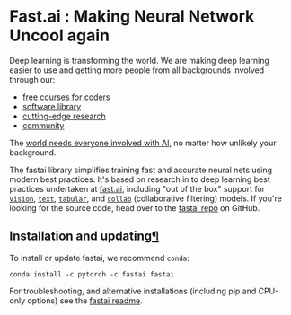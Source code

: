 <h1>Fast.ai : Making Neural Network Uncool again</h1>

<p>Deep learning is transforming the world. We are making deep learning easier to use and getting more people from all backgrounds involved through our:</p>
<ul>
  <li><a href="https://course.fast.ai/">free courses for coders</a></li>
  <li><a href="https://www.fast.ai/2018/10/02/fastai-ai/">software library</a></li>
  <li><a href="https://www.theverge.com/2018/5/7/17316010/fast-ai-speed-test-stanford-dawnbench-google-intel">cutting-edge research</a></li>
  <li><a href="https://forums.fast.ai/">community</a></li>
</ul>

<p>The <a href="https://www.youtube.com/watch?v=LqjP7O9SxOM&amp;list=PLtmWHNX-gukLQlMvtRJ19s7-8MrnRV6h6">world needs everyone involved with AI</a>, no matter how unlikely your background.</p>

<p>The fastai library simplifies training fast and accurate neural nets using modern best practices. It's based on research in to deep learning best practices undertaken at <a href="http://www.fast.ai">fast.ai</a>, including "out of the box" support for <a href="/vision.html#vision"><code>vision</code></a>, <a href="/text.html#text"><code>text</code></a>, <a href="/tabular.html#tabular"><code>tabular</code></a>, and <a href="/collab.html#collab"><code>collab</code></a> (collaborative filtering) models. If you're looking for the source code, head over to the <a href="https://github.com/fastai/fastai">fastai repo</a> on GitHub. 

<div class="cell border-box-sizing text_cell rendered"><div class="inner_cell">
<div class="text_cell_render border-box-sizing rendered_html">
<h2 id="Installation-and-updating">Installation and updating<a class="anchor-link" href="#Installation-and-updating">¶</a><a class="anchorjs-link " href="#Installation-and-updating" aria-label="Anchor link for: Installation and updating" data-anchorjs-icon="" style="font-family: anchorjs-icons; font-style: normal; font-variant: normal; font-weight: normal; line-height: 1; padding-left: 0.375em;"></a></h2>
</div>
</div>
</div>

<div class="cell border-box-sizing text_cell rendered"><div class="inner_cell">
<div class="text_cell_render border-box-sizing rendered_html">
<p>To install or update fastai, we recommend <code>conda</code>:</p>

<pre><code>conda install -c pytorch -c fastai fastai</code></pre>
<p>For troubleshooting, and alternative installations (including pip and CPU-only options) see the <a href="https://github.com/fastai/fastai/blob/master/README.md">fastai readme</a>.</p>

</div>
</div>
</div>
